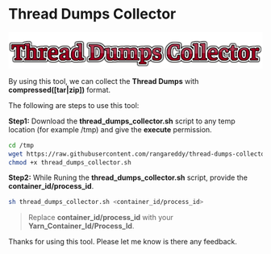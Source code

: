 # Thread Dumps Collector

<p align="center">
  <img src="https://github.com/rangareddy/thread-dumps-collector/blob/main/Thread_Dump_Collector_Logo.png">
</p>

By using this tool, we can collect the **Thread Dumps** with **compressed([tar|zip])** format.

The following are steps to use this tool:

**Step1:** Download the **thread_dumps_collector.sh** script to any temp location (for example /tmp) and give the **execute** permission.
```sh
cd /tmp
wget https://raw.githubusercontent.com/rangareddy/thread-dumps-collector/main/thread_dumps_collector.sh
chmod +x thread_dumps_collector.sh
```
**Step2:** While Runing the **thread_dumps_collector.sh** script, provide the **container_id/process_id**.
```sh
sh thread_dumps_collector.sh <container_id/process_id>
```
> Replace **container_id/process_id** with your **Yarn_Container_Id/Process_Id**.

Thanks for using this tool. Please let me know is there any feedback. 
